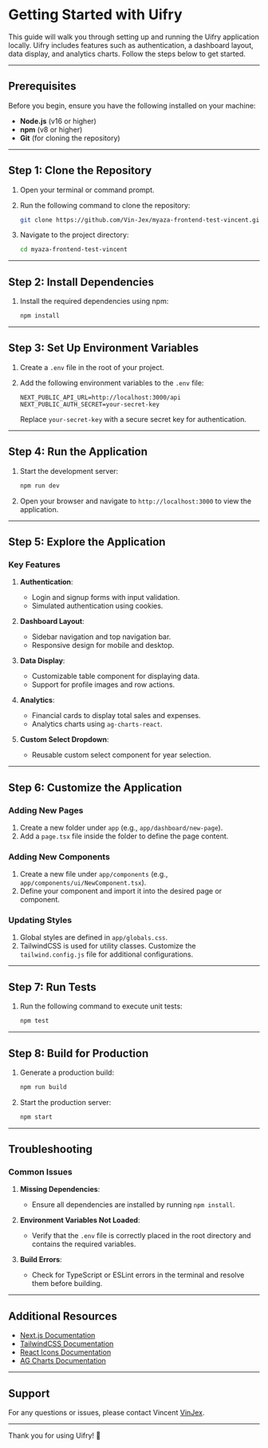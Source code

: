 # Getting Started with Uifry

This guide will walk you through setting up and running the Uifry application locally. Uifry includes features such as authentication, a dashboard layout, data display, and analytics charts. Follow the steps below to get started.

---

## Prerequisites

Before you begin, ensure you have the following installed on your machine:

- **Node.js** (v16 or higher)
- **npm** (v8 or higher)
- **Git** (for cloning the repository)

---

## Step 1: Clone the Repository

1. Open your terminal or command prompt.
2. Run the following command to clone the repository:

   ```bash
   git clone https://github.com/Vin-Jex/myaza-frontend-test-vincent.git
   ```

3. Navigate to the project directory:

   ```bash
   cd myaza-frontend-test-vincent
   ```

---

## Step 2: Install Dependencies

1. Install the required dependencies using npm:

   ```bash
   npm install
   ```

---

## Step 3: Set Up Environment Variables

1. Create a `.env` file in the root of your project.
2. Add the following environment variables to the `.env` file:

   ```env
   NEXT_PUBLIC_API_URL=http://localhost:3000/api
   NEXT_PUBLIC_AUTH_SECRET=your-secret-key
   ```

   Replace `your-secret-key` with a secure secret key for authentication.

---

## Step 4: Run the Application

1. Start the development server:

   ```bash
   npm run dev
   ```

2. Open your browser and navigate to `http://localhost:3000` to view the application.

---

## Step 5: Explore the Application

### Key Features

1. **Authentication**:
   - Login and signup forms with input validation.
   - Simulated authentication using cookies.

2. **Dashboard Layout**:
   - Sidebar navigation and top navigation bar.
   - Responsive design for mobile and desktop.

3. **Data Display**:
   - Customizable table component for displaying data.
   - Support for profile images and row actions.

4. **Analytics**:
   - Financial cards to display total sales and expenses.
   - Analytics charts using `ag-charts-react`.

5. **Custom Select Dropdown**:
   - Reusable custom select component for year selection.

---

## Step 6: Customize the Application

### Adding New Pages

1. Create a new folder under `app` (e.g., `app/dashboard/new-page`).
2. Add a `page.tsx` file inside the folder to define the page content.

### Adding New Components

1. Create a new file under `app/components` (e.g., `app/components/ui/NewComponent.tsx`).
2. Define your component and import it into the desired page or component.

### Updating Styles

1. Global styles are defined in `app/globals.css`.
2. TailwindCSS is used for utility classes. Customize the `tailwind.config.js` file for additional configurations.

---

## Step 7: Run Tests

1. Run the following command to execute unit tests:

   ```bash
   npm test
   ```

---

## Step 8: Build for Production

1. Generate a production build:

   ```bash
   npm run build
   ```

2. Start the production server:

   ```bash
   npm start
   ```

---

## Troubleshooting

### Common Issues

1. **Missing Dependencies**:
   - Ensure all dependencies are installed by running `npm install`.

2. **Environment Variables Not Loaded**:
   - Verify that the `.env` file is correctly placed in the root directory and contains the required variables.

3. **Build Errors**:
   - Check for TypeScript or ESLint errors in the terminal and resolve them before building.

---

## Additional Resources

- [Next.js Documentation](https://nextjs.org/docs)
- [TailwindCSS Documentation](https://tailwindcss.com/docs)
- [React Icons Documentation](https://react-icons.github.io/react-icons/)
- [AG Charts Documentation](https://www.ag-grid.com/react-charts/)

---

## Support

For any questions or issues, please contact Vincent [VinJex](https://mailto:vincentcode0@gmail.com).

---

Thank you for using Uifry! 🚀